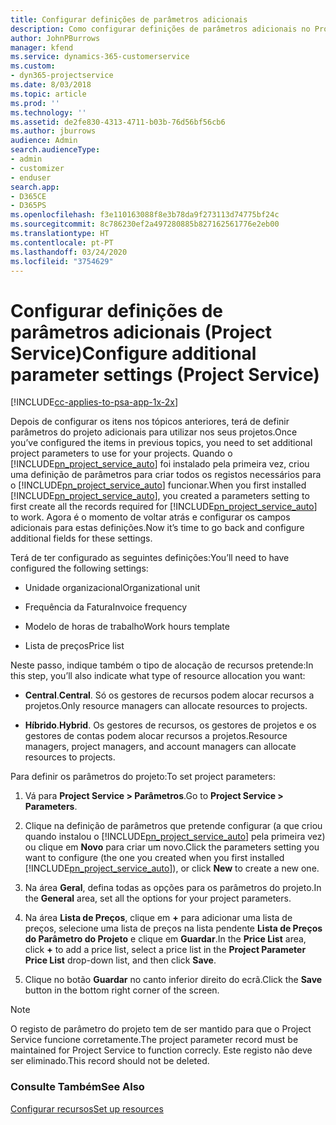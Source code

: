 ```yaml
---
title: Configurar definições de parâmetros adicionais
description: Como configurar definições de parâmetros adicionais no Project Service
author: JohnPBurrows
manager: kfend
ms.service: dynamics-365-customerservice
ms.custom:
- dyn365-projectservice
ms.date: 8/03/2018
ms.topic: article
ms.prod: ''
ms.technology: ''
ms.assetid: de2fe830-4313-4711-b03b-76d56bf56cb6
ms.author: jburrows
audience: Admin
search.audienceType:
- admin
- customizer
- enduser
search.app:
- D365CE
- D365PS
ms.openlocfilehash: f3e110163088f8e3b78da9f273113d74775bf24c
ms.sourcegitcommit: 8c786230ef2a497280885b827162561776e2eb00
ms.translationtype: HT
ms.contentlocale: pt-PT
ms.lasthandoff: 03/24/2020
ms.locfileid: "3754629"
---
```

# <a name="configure-additional-parameter-settings-project-service"></a><span data-ttu-id="f231b-103">Configurar definições de parâmetros adicionais (Project Service)</span><span class="sxs-lookup"><span data-stu-id="f231b-103">Configure additional parameter settings (Project Service)</span></span>

[!INCLUDE[cc-applies-to-psa-app-1x-2x](../includes/cc-applies-to-psa-app-1x-2x.md)]

<span data-ttu-id="f231b-104">Depois de configurar os itens nos tópicos anteriores, terá de definir parâmetros do projeto adicionais para utilizar nos seus projetos.</span><span class="sxs-lookup"><span data-stu-id="f231b-104">Once you’ve configured the items in previous topics, you need to set additional project parameters to use for your projects.</span></span> <span data-ttu-id="f231b-105">Quando o [!INCLUDE[pn_project_service_auto](../includes/pn-project-service-auto.md)] foi instalado pela primeira vez, criou uma definição de parâmetros para criar todos os registos necessários para o [!INCLUDE[pn_project_service_auto](../includes/pn-project-service-auto.md)] funcionar.</span><span class="sxs-lookup"><span data-stu-id="f231b-105">When you first installed [!INCLUDE[pn_project_service_auto](../includes/pn-project-service-auto.md)], you created a parameters setting to first create all the records required for [!INCLUDE[pn_project_service_auto](../includes/pn-project-service-auto.md)] to work.</span></span> <span data-ttu-id="f231b-106">Agora é o momento de voltar atrás e configurar os campos adicionais para estas definições.</span><span class="sxs-lookup"><span data-stu-id="f231b-106">Now it’s time to go back and configure additional fields for these settings.</span></span>  
  
 <span data-ttu-id="f231b-107">Terá de ter configurado as seguintes definições:</span><span class="sxs-lookup"><span data-stu-id="f231b-107">You’ll need to have configured the following settings:</span></span>  
  
-   <span data-ttu-id="f231b-108">Unidade organizacional</span><span class="sxs-lookup"><span data-stu-id="f231b-108">Organizational unit</span></span>  
  
-   <span data-ttu-id="f231b-109">Frequência da Fatura</span><span class="sxs-lookup"><span data-stu-id="f231b-109">Invoice frequency</span></span>  
  
-   <span data-ttu-id="f231b-110">Modelo de horas de trabalho</span><span class="sxs-lookup"><span data-stu-id="f231b-110">Work hours template</span></span>  
  
-   <span data-ttu-id="f231b-111">Lista de preços</span><span class="sxs-lookup"><span data-stu-id="f231b-111">Price list</span></span>  
 
<span data-ttu-id="f231b-112">Neste passo, indique também o tipo de alocação de recursos pretende:</span><span class="sxs-lookup"><span data-stu-id="f231b-112">In this step, you’ll also indicate what type of resource allocation you want:</span></span>  
  
- <span data-ttu-id="f231b-113">**Central**.</span><span class="sxs-lookup"><span data-stu-id="f231b-113">**Central**.</span></span> <span data-ttu-id="f231b-114">Só os gestores de recursos podem alocar recursos a projetos.</span><span class="sxs-lookup"><span data-stu-id="f231b-114">Only resource managers can allocate resources to projects.</span></span>  
  
- <span data-ttu-id="f231b-115">**Híbrido**.</span><span class="sxs-lookup"><span data-stu-id="f231b-115">**Hybrid**.</span></span> <span data-ttu-id="f231b-116">Os gestores de recursos, os gestores de projetos e os gestores de contas podem alocar recursos a projetos.</span><span class="sxs-lookup"><span data-stu-id="f231b-116">Resource managers, project managers, and account managers can allocate resources to projects.</span></span>  
  
 
<span data-ttu-id="f231b-117">Para definir os parâmetros do projeto:</span><span class="sxs-lookup"><span data-stu-id="f231b-117">To set project parameters:</span></span>  
  
1. <span data-ttu-id="f231b-118">Vá para **Project Service > Parâmetros**.</span><span class="sxs-lookup"><span data-stu-id="f231b-118">Go to **Project Service > Parameters**.</span></span>  
  
2. <span data-ttu-id="f231b-119">Clique na definição de parâmetros que pretende configurar (a que criou quando instalou o [!INCLUDE[pn_project_service_auto](../includes/pn-project-service-auto.md)] pela primeira vez) ou clique em **Novo** para criar um novo.</span><span class="sxs-lookup"><span data-stu-id="f231b-119">Click the parameters setting you want to configure (the one you created when you first installed [!INCLUDE[pn_project_service_auto](../includes/pn-project-service-auto.md)]), or click **New** to create a new one.</span></span>  
  
3. <span data-ttu-id="f231b-120">Na área **Geral**, defina todas as opções para os parâmetros do projeto.</span><span class="sxs-lookup"><span data-stu-id="f231b-120">In the **General** area, set all the options for your project parameters.</span></span>  
  
4. <span data-ttu-id="f231b-121">Na área **Lista de Preços**, clique em **+** para adicionar uma lista de preços, selecione uma lista de preços na lista pendente **Lista de Preços do Parâmetro do Projeto** e clique em **Guardar**.</span><span class="sxs-lookup"><span data-stu-id="f231b-121">In the **Price List** area, click **+** to add a price list, select a price list in the **Project Parameter Price List** drop-down list, and then click **Save**.</span></span>  
  
5. <span data-ttu-id="f231b-122">Clique no botão **Guardar** no canto inferior direito do ecrã.</span><span class="sxs-lookup"><span data-stu-id="f231b-122">Click the **Save** button in the bottom right corner of the screen.</span></span>  

> [!NOTE]
> <span data-ttu-id="f231b-123">O registo de parâmetro do projeto tem de ser mantido para que o Project Service funcione corretamente.</span><span class="sxs-lookup"><span data-stu-id="f231b-123">The project parameter record must be maintained for Project Service to function correcly.</span></span> <span data-ttu-id="f231b-124">Este registo não deve ser eliminado.</span><span class="sxs-lookup"><span data-stu-id="f231b-124">This record should not be deleted.</span></span>

### <a name="see-also"></a><span data-ttu-id="f231b-125">Consulte Também</span><span class="sxs-lookup"><span data-stu-id="f231b-125">See Also</span></span>  
 [<span data-ttu-id="f231b-126">Configurar recursos</span><span class="sxs-lookup"><span data-stu-id="f231b-126">Set up resources</span></span>](../project-service/set-up-resources.md)
